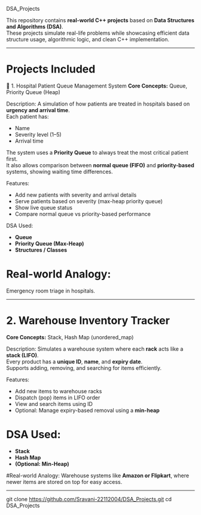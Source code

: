  DSA_Projects

This repository contains **real-world C++ projects** based on **Data Structures and Algorithms (DSA)**.  
These projects simulate real-life problems while showcasing efficient data structure usage, algorithmic logic, and clean C++ implementation.

---

# Projects Included

 🏥 1. Hospital Patient Queue Management System
**Core Concepts:** Queue, Priority Queue (Heap)

 Description:
A simulation of how patients are treated in hospitals based on **urgency and arrival time**.  
Each patient has:
- Name  
- Severity level (1–5)  
- Arrival time  

The system uses a **Priority Queue** to always treat the most critical patient first.  
It also allows comparison between **normal queue (FIFO)** and **priority-based** systems, showing waiting time differences.

 Features:
- Add new patients with severity and arrival details  
- Serve patients based on severity (max-heap priority queue)  
- Show live queue status  
- Compare normal queue vs priority-based performance  

 DSA Used:
- **Queue**
- **Priority Queue (Max-Heap)**
- **Structures / Classes**

# Real-world Analogy:
Emergency room triage in hospitals.

---

# 2. Warehouse Inventory Tracker
**Core Concepts:** Stack, Hash Map (unordered_map)

Description:
Simulates a warehouse system where each **rack** acts like a **stack (LIFO)**.  
Every product has a **unique ID**, **name**, and **expiry date**.  
Supports adding, removing, and searching for items efficiently.

 Features:
- Add new items to warehouse racks  
- Dispatch (pop) items in LIFO order  
- View and search items using ID  
- Optional: Manage expiry-based removal using a **min-heap**

# DSA Used:
- **Stack**
- **Hash Map**
- **(Optional: Min-Heap)**

#Real-world Analogy:
Warehouse systems like **Amazon or Flipkart**, where newer items are stored on top for easy access.

---


   git clone https://github.com/Sravani-22112004/DSA_Projects.git
   cd DSA_Projects
